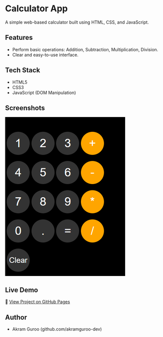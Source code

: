 # Calculator App

A simple web-based calculator built using HTML, CSS, and JavaScript.

## Features
- Perform basic operations: Addition, Subtraction, Multiplication, Division.
- Clear and easy-to-use interface.

## Tech Stack
- HTML5
- CSS3
- JavaScript (DOM Manipulation)

## Screenshots
![Project Screenshot](./screenshots/demo.png)

## Live Demo
🔗 [View Project on GitHub Pages](https://akramguroo-dev.github.io/calculator-html-css-js/)

## Author
- Akram Guroo (github.com/akramguroo-dev)
